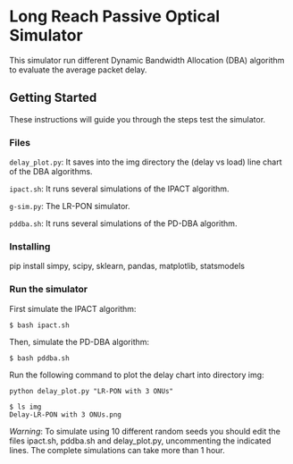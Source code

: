 # Long Reach Passive Optical Simulator

This simulator run different Dynamic Bandwidth Allocation (DBA) algorithm to evaluate the average packet delay.

## Getting Started
These instructions will guide you through the steps test the simulator.

### Files

`delay_plot.py`: It saves into the img directory the (delay vs load) line chart of the DBA algorithms.

`ipact.sh`: It runs several simulations of the IPACT algorithm.

`g-sim.py`: The LR-PON simulator.

`pddba.sh`: It runs several simulations of the PD-DBA algorithm.


### Installing

pip install simpy, scipy, sklearn, pandas, matplotlib, statsmodels

### Run the simulator

First simulate the IPACT algorithm:

```
$ bash ipact.sh
```

Then, simulate the PD-DBA algorithm:

```
$ bash pddba.sh
```

Run the following command to plot the delay chart into directory img:

```
python delay_plot.py "LR-PON with 3 ONUs"
```

```
$ ls img
Delay-LR-PON with 3 ONUs.png
```

*Warning*: To simulate using 10 different random seeds you should edit the files ipact.sh, pddba.sh and delay_plot.py, uncommenting the indicated lines. The complete simulations can take more than 1 hour.

